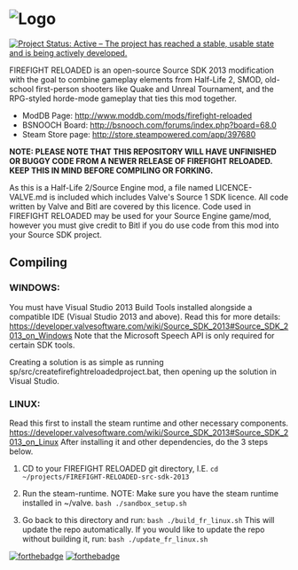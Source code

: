 # ![Logo](https://github.com/FIREFIGHT-RELOADED/FIREFIGHT-RELOADED-src-sdk-2013/raw/endgame/Graphics/FR_Logo.png)

[![Project Status: Active – The project has reached a stable, usable state and is being actively developed.](https://www.repostatus.org/badges/latest/active.svg)](https://www.repostatus.org/#active)

FIREFIGHT RELOADED is an open-source Source SDK 2013 modification with the goal to combine gameplay elements from Half-Life 2, SMOD, old-school first-person shooters like Quake and Unreal Tournament, and the RPG-styled horde-mode gameplay that ties this mod together. 

- ModDB Page: http://www.moddb.com/mods/firefight-reloaded
- BSNOOCH Board: http://bsnooch.com/forums/index.php?board=68.0
- Steam Store page: http://store.steampowered.com/app/397680

**NOTE: PLEASE NOTE THAT THIS REPOSITORY WILL HAVE UNFINISHED OR BUGGY CODE FROM A NEWER RELEASE OF FIREFIGHT RELOADED. KEEP THIS IN MIND BEFORE COMPILING OR FORKING.**

As this is a Half-Life 2/Source Engine mod, a file named LICENCE-VALVE.md is included which includes Valve's Source 1 SDK licence. All code written by Valve and Bitl are covered by this licence. Code used in FIREFIGHT RELOADED may be used for your Source Engine game/mod, however you must give credit to Bitl if you do use code from this mod into your Source SDK project.

## Compiling

### WINDOWS:
You must have Visual Studio 2013 Build Tools installed alongside a compatible IDE (Visual Studio 2013 and above).
Read this for more details: https://developer.valvesoftware.com/wiki/Source_SDK_2013#Source_SDK_2013_on_Windows
Note that the Microsoft Speech API is only required for certain SDK tools.

Creating a solution is as simple as running sp/src/createfirefightreloadedproject.bat, then opening up the solution in Visual Studio.

### LINUX:
Read this first to install the steam runtime and other necessary components.
https://developer.valvesoftware.com/wiki/Source_SDK_2013#Source_SDK_2013_on_Linux
After installing it and other dependencies, do the 3 steps below.

1. CD to your FIREFIGHT RELOADED git directory, I.E.
```cd ~/projects/FIREFIGHT-RELOADED-src-sdk-2013```

1. Run the steam-runtime. NOTE: Make sure you have the steam runtime installed in ~/valve.
```bash ./sandbox_setup.sh```

3. Go back to this directory and run:
```bash ./build_fr_linux.sh```
This will update the repo automatically. If you would like to update the repo without building it, run:
```bash ./update_fr_linux.sh```

[![forthebadge](https://forthebadge.com/images/badges/built-with-love.svg)](https://forthebadge.com) [![forthebadge](https://forthebadge.com/images/badges/made-with-c-plus-plus.svg)](https://forthebadge.com)
